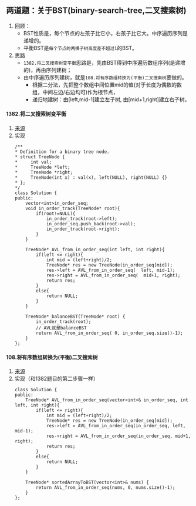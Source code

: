     

## 两道题：关于BST(binary-search-tree,二叉搜索树)
1. 回顾：
    - BST性质是，每个节点的左孩子比它小，右孩子比它大。中序遍历序列是递增的。
    - 平衡BST是`每个节点的两棵子树高度差不超过1`的BST。
2. 思路
    - `1382.将二叉搜索树变平衡`思路是，先由BST得到中序遍历数组序列(是递增的)，再由序列建树；
    - 由中序遍历序列建树，就是`108.将有序数组转换为(平衡)二叉搜索树`要做的。
        + 根据二分法，先把整个数组中间位置mid的值(对于长度为偶数的数组，中间左边/右边均可)作为根节点，
        + 递归地建树：由[left,mid-1]建立左子树, 由[mid+1,right]建立右子树。

#### 1382.将二叉搜索树变平衡
1. [来源](https://leetcode-cn.com/problems/balance-a-binary-search-tree/)
2. 实现
    ```
    /**
    * Definition for a binary tree node.
    * struct TreeNode {
    *     int val;
    *     TreeNode *left;
    *     TreeNode *right;
    *     TreeNode(int x) : val(x), left(NULL), right(NULL) {}
    * };
    */
    class Solution {
    public:
        vector<int>in_order_seq;
        void in_order_track(TreeNode* root){
            if(root!=NULL){
                in_order_track(root->left);
                in_order_seq.push_back(root->val);
                in_order_track(root->right);
            }
        }
        
        TreeNode* AVL_from_in_order_seq(int left, int right){
            if(left <= right){
                int mid = (left+right)/2;
                TreeNode* res = new TreeNode(in_order_seq[mid]);
                res->left = AVL_from_in_order_seq(  left, mid-1);
                res->right = AVL_from_in_order_seq(  mid+1, right);
                return res;
            }
            else{
                return NULL;
            }        
        }

        TreeNode* balanceBST(TreeNode* root) {
            in_order_track(root);
            // AVL就是balanceBST
            return AVL_from_in_order_seq( 0, in_order_seq.size()-1);
        }
    };
    ```

#### 108.将有序数组转换为(平衡)二叉搜索树
1. [来源](https://leetcode-cn.com/problems/convert-sorted-array-to-binary-search-tree/)
2. 实现（和1382题目的第二步骤一样）
    ```
    class Solution {
    public:
        TreeNode* AVL_from_in_order_seq(vector<int>& in_order_seq, int left, int right){                
            if(left <= right){
                int mid = (left+right)/2;
                TreeNode* res = new TreeNode(in_order_seq[mid]);
                res->left = AVL_from_in_order_seq(in_order_seq, left, mid-1);
                res->right = AVL_from_in_order_seq(in_order_seq, mid+1, right);
                return res;
            }
            else{
                return NULL;
            }       
        }

        TreeNode* sortedArrayToBST(vector<int>& nums) {
            return AVL_from_in_order_seq(nums, 0, nums.size()-1);
        }
    };
    ```